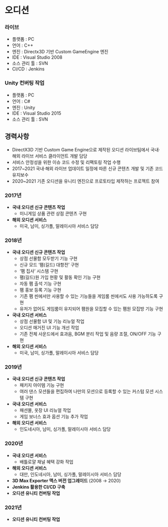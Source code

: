 # 오디션
### 라이브
- 플랫폼 : PC
- 언어 : C++
- 엔진 : Directx3D 기반 Custom GameEngine 엔진
- IDE : Visual Studio 2008
- 소스 관리 툴 : SVN
- CI/CD : Jenkins

  
### Unity 컨버팅 작업
- 플랫폼 : PC
- 언어 : C#
- 엔진 : Unity
- IDE : Visual Studio 2015
- 소스 관리 툴 : SVN

  
## 경력사항
- DirectX3D 기반 Custom Game Engine으로 제작된 오디션 라이브팀에서 국내·해외 라이브 서비스 클라이언트 개발 담당
- 서비스 안정성을 위한 이슈 코드 수정 및 리팩토링 작업 수행
- 2017~2021 국내·해외 라이브 업데이트 일정에 따른 신규 콘텐츠 개발 및 기존 코드 유지보수
- 2020~2021 기존 오디션을 유니티 엔진으로 프로토타입 제작하는 프로젝트 참여
  
### 2017년
- **국내 오디션 신규 콘텐츠 작업**
  - 미니게임 상품 관련 상점 콘텐츠 구현
- **해외 오디션 서비스**
  - 미국, 남미, 싱가폴, 말레이시아 서비스 담당

### 2018년
- **국내 오디션 신규 콘텐츠 작업**
  - 상점 선물함 모두받기 기능 구현
  - 신규 모드 ‘팸(길드) 대항전’ 구현
  - ‘팸 집사’ 시스템 구현
  - 팸(길드)원 가입 현황 및 활동 확인 기능 구현
  - 자동 팸 출석 기능 구현
  - 팸 홍보 등록 기능 구현
  - 기존 팸 씬에서만 사용할 수 있는 기능들을 게임룸 씬에서도 사용 가능하도록 구현
  - 유저가 없어도 게임룸이 유지되어 팸원을 모집할 수 있는 팸원 모집방 기능 구현
- **국내 오디션 서비스**
  - 상점 선물함 UI 및 기능 리뉴얼 작업
  - 오디션 매거진 UI 기능 개선 작업
  - 기존 전체 사운드에서 효과음, BGM 분리 작업 및 음량 조절, ON/OFF 기능 구현
- **해외 오디션 서비스**
  - 미국, 남미, 싱가폴, 말레이시아 서비스 담당

### 2019년
- **국내 오디션 신규 콘텐츠 작업**
  - 패키지 아이템 기능 구현
  - 여러 댄스 모션들을 편집하여 나만의 모션으로 등록할 수 있는 커스텀 모션 시스템 구현
- **국내 오디션 서비스**
  - 패션몰, 옷장 UI 리뉴얼 작업
  - 게임 보너스 효과 옵션 기능 추가 작업
- **해외 오디션 서비스**
  - 인도네시아, 남미, 싱가폴, 말레이시아 서비스 담당

### 2020년
- **국내 오디션 서비스**
  - 배틀로얄 채널 혜택 강화 작업
- **해외 오디션 서비스**
  - 대만, 인도네시아, 남미, 싱가폴, 말레이시아 서비스 담당
- **3D Max Exporter 맥스 버전 업그레이드** (2008 → 2020)
- **Jenkins 활용한 CI/CD 구축**
- **오디션 유니티 컨버팅 작업**

### 2021년
- **오디션 유니티 컨버팅 작업**
